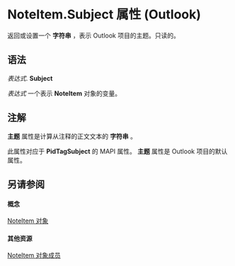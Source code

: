 
# NoteItem.Subject 属性 (Outlook)

返回或设置一个 **字符串** ，表示 Outlook 项目的主题。只读的。


## 语法

 _表达式_. **Subject**

 _表达式_ 一个表示 **NoteItem** 对象的变量。


## 注解

 **主题** 属性是计算从注释的正文文本的 **字符串** 。

此属性对应于 **PidTagSubject** 的 MAPI 属性。 **主题** 属性是 Outlook 项目的默认属性。


## 另请参阅


#### 概念


[NoteItem 对象](ddf5baaa-6e13-a6fb-96e8-311e7761fa98.md)
#### 其他资源


[NoteItem 对象成员](e468d6a5-5dac-9ec2-779d-e20a2ba9e4d0.md)